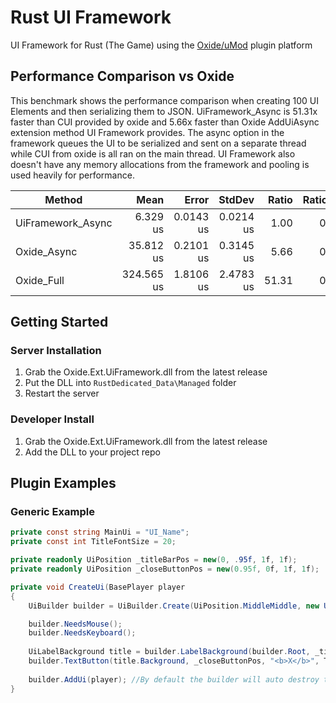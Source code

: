 # Rust UI Framework
UI Framework for Rust (The Game) using the [Oxide/uMod](https://umod.org) plugin platform

## Performance Comparison vs Oxide

This benchmark shows the performance comparison when creating 100 UI Elements and then serializing them to JSON.
UiFramework_Async is 51.31x faster than CUI provided by oxide and 5.66x faster than Oxide AddUiAsync extension method UI Framework provides.
The async option in the framework queues the UI to be serialized and sent on a separate thread while CUI from oxide is all ran on the main thread.
UI Framework also doesn't have any memory allocations from the framework and pooling is used heavily for performance.

| Method            | Mean       | Error     | StdDev    | Ratio | RatioSD | Gen0    | Gen1   | Allocated |
|------------------ |-----------:|----------:|----------:|------:|--------:|--------:|-------:|----------:|
| UiFramework_Async |   6.329 us | 0.0143 us | 0.0214 us |  1.00 |    0.00 |       - |      - |         - |
| Oxide_Async       |  35.812 us | 0.2101 us | 0.3145 us |  5.66 |    0.05 |  2.9907 | 0.3052 |   51792 B |
| Oxide_Full        | 324.565 us | 1.8106 us | 2.4783 us | 51.31 |    0.33 | 11.7188 | 1.9531 |  204088 B |


## Getting Started

### Server Installation
1. Grab the Oxide.Ext.UiFramework.dll from the latest release
2. Put the DLL into `RustDedicated_Data\Managed` folder
3. Restart the server

### Developer Install
1. Grab the Oxide.Ext.UiFramework.dll from the latest release
2. Add the DLL to your project repo


## Plugin Examples

### Generic Example
```csharp
private const string MainUi = "UI_Name";
private const int TitleFontSize = 20;

private readonly UiPosition _titleBarPos = new(0, .95f, 1f, 1f);
private readonly UiPosition _closeButtonPos = new(0.95f, 0f, 1f, 1f);

private void CreateUi(BasePlayer player 
{
    UiBuilder builder = UiBuilder.Create(UiPosition.MiddleMiddle, new UiOffset(-420, -270, 420, 330), UiColors.Body, MainUi, UiLayer.Hud);

    builder.NeedsMouse();
    builder.NeedsKeyboard();
    
    UiLabelBackground title = builder.LabelBackground(builder.Root, _titleBarPos, Title, TitleFontSize, UiColors.Text, UiColors.BodyHeader);
    builder.TextButton(title.Background, _closeButtonPos, "<b>X</b>", TitleFontSize, UiColors.Text, UiColors.CloseButton, nameof(CloseCommand));
    
    builder.AddUi(player); //By default the builder will auto destroy the previous UI if it exists on the client
}
```